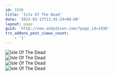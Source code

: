 ```yaml
---
id: 1936
title: 'Isle Of The Dead'
date: '2023-03-17T13:45:24+00:00'
layout: page
guid: 'http://new.andydixon.com/?page_id=1936'
trx_addons_post_views_count:
    - '1'
---
```


![Isle Of The Dead](https://i0.wp.com/assets.g8x2.ldn.idrivee2-23.com/posters/Isle%20Of%20The%20Dead%2001.jpg?w=1200&ssl=1 "Isle Of The Dead")  
![Isle Of The Dead](https://i0.wp.com/assets.g8x2.ldn.idrivee2-23.com/posters/Isle%20Of%20The%20Dead%2002.jpg?w=1200&ssl=1 "Isle Of The Dead")  
![Isle Of The Dead](https://i0.wp.com/assets.g8x2.ldn.idrivee2-23.com/posters/Isle%20Of%20The%20Dead%2003.jpg?w=1200&ssl=1 "Isle Of The Dead")  
![Isle Of The Dead](https://i0.wp.com/assets.g8x2.ldn.idrivee2-23.com/posters/Isle%20Of%20The%20Dead%2004.jpg?w=1200&ssl=1 "Isle Of The Dead")